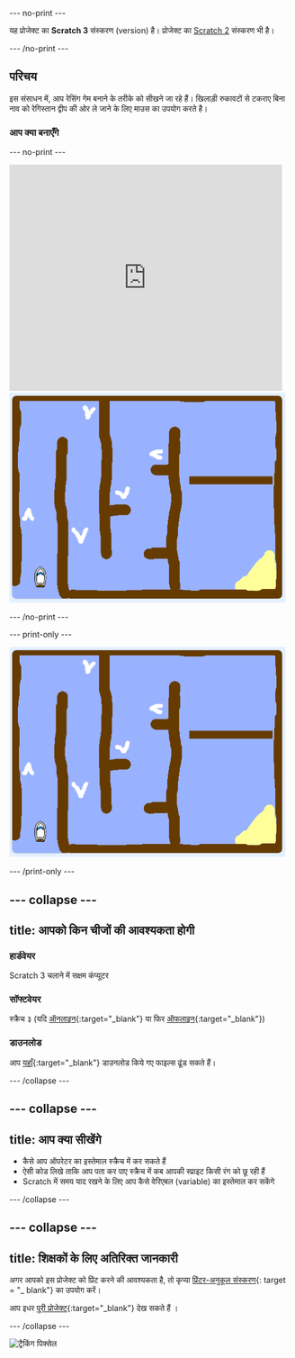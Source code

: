 \--- no-print \---

यह प्रोजेक्ट का **Scratch 3** संस्करण (version) है। प्रोजेक्ट का [Scratch 2](https://projects.raspberrypi.org/en/projects/boat-race-scratch2) संस्करण भी है।

\--- /no-print \---

## परिचय

इस संसाधन में, आप रेसिंग गेम बनाने के तरीके को सीखने जा रहे हैं। खिलाड़ी रुकावटों से टकराए बिना नाव को रेगिस्तान द्वीप की ओर ले जाने के लिए माउस का उपयोग करते है।

### आप क्या बनाएँगे

\--- no-print \---

<div class="scratch-preview">
  <iframe allowtransparency="true" width="485" height="402" src="https://scratch.mit.edu/projects/embed/276662533/?autostart=false" frameborder="0" scrolling="no"></iframe>
  <img src="images/boat_race_demo.png">
</div>

\--- /no-print \---

\--- print-only \---

![boat race demo](images/boat_race_demo.png)

\--- /print-only \---

## \--- collapse \---

## title: आपको किन चीजों की आवश्यकता होगी

### हार्डवेयर

Scratch 3 चलाने में सक्षम कंप्यूटर

### सॉफ्टवेयर

स्क्रैच ३ (यदि [ऑनलाइन](https://rpf.io/scratchon){:target="_blank"} या फिर [ऑफलाइन](https://rpf.io/scratchoff){:target="_blank"})

### डाउनलोड

आप [यहाँ](http://rpf.io/p/en/boat-race-go){:target="_blank"} डाउनलोड किये गए फाइल्स ढूंड सकते हैं।

\--- /collapse \---

## \--- collapse \---

## title: आप क्या सीखेंगे

- कैसे आप ऑपरेटर का इस्तेमाल स्क्रैच में कर सकते हैं
- ऐसी कोड लिखे ताकि आप पता कर पाए स्क्रैच में कब आपकी स्प्राइट किसी रंग को छू रही हैं
- Scratch में समय याद रखने के लिए आप कैसे वेरिएबल (variable) का इस्तेमाल कर सकेंगे

\--- /collapse \---

## \--- collapse \---

## title: शिक्षकों के लिए अतिरिक्त जानकारी

अगर आपको इस प्रोजेक्ट को प्रिंट करने की आवश्यकता है, तो कृप्या [प्रिंटर-अनुकूल संस्करण](https://projects.raspberrypi.org/en/projects/boat-race/print){: target = "_ blank"} का उपयोग करें।

आप इधर [पूरी प्रोजेक्ट](http://rpf.io/p/en/boat-race-get){:target="_blank"} देख सकते हैं ।

\--- /collapse \---

![ट्रैकिंग पिक्सेल](https://code.org/api/hour/begin_codeclub_boatrace.png)